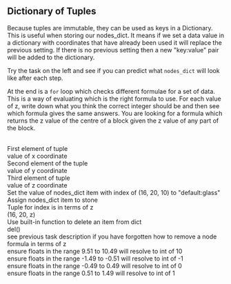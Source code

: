 <html>
<h2>Dictionary of Tuples</h2>
<p>Because tuples are immutable, they can be used as
keys in a Dictionary. This is useful when storing our nodes_dict. It means if we set a data value
in a dictionary with coordinates that have already been used it will replace the previous setting. 
If there is no previous setting then a new "key:value" pair will be added to the dictionary.</p>
</p>
<p>Try the task on the left and see if you can predict
what <code>nodes_dict</code> will look like after each step.
</p>
<p>
At the end is a <code>for</code> loop which 
checks different formulae for a set of data. 
This is a way of evaluating which is the right
formula to use. For each value of z, write down
what you think the correct integer should be
and then see which formula gives the same answers.
You are looking for a formula which returns the 
z value of the centre of a block given the z value
of any part of the block.
</p>

<br>
<div class='hint'>First element of tuple</div>
<div class='hint'>value of x coordinate</div>
<div class='hint'>Second element of the tuple</div>
<div class='hint'>value of y coordinate</div>
<div class='hint'>Third element of tuple</div>
<div class='hint'>value of z coordinate</div>
<div class='hint'>Set the value of nodes_dict item with index of (16, 20, 10) to "default:glass"</div>
<div class='hint'>Assign nodes_dict item to stone
</div>
<div class='hint'>Tuple for index is in terms of z
</div>
<div class='hint'>(16, 20, z)</div>
<div class='hint'>Use built-in function to delete an item from dict</div>
<div class='hint'>del()
</div>
<div class='hint'>see previous task description if you have forgotten how to remove a node</div>
<div class='hint'>formula in terms of z</div>
<div class='hint'>ensure floats in the range 9.51 to 10.49 will resolve to int of 10
</div>
<div class='hint'><div>ensure floats in the range -1.49 to -0.51 will resolve to int of -1</div>
<div>ensure floats in the range -0.49 to 0.49 will resolve to int of 0</div> 
<div>ensure floats in the range 0.51 to 1.49 will resolve to int of 1</div></div>
<br>
